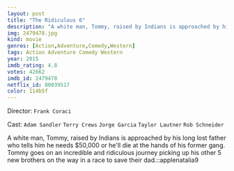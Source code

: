 ```yaml
---
layout: post
title: "The Ridiculous 6"
description: "A white man, Tommy, raised by Indians is approached by his long lost father who tells him he needs $50,000 or he'll die at the hands of his former gang. Tommy goes on an incredible and ridiculous journey picking up his other 5 new brothers on the way in a race to save their dad..."
img: 2479478.jpg
kind: movie
genres: [Action,Adventure,Comedy,Western]
tags: Action Adventure Comedy Western 
year: 2015
imdb_rating: 4.8
votes: 42662
imdb_id: 2479478
netflix_id: 80039517
color: 114b5f
---
```

Director: `Frank Coraci`  

Cast: `Adam Sandler` `Terry Crews` `Jorge Garcia` `Taylor Lautner` `Rob Schneider` 

A white man, Tommy, raised by Indians is approached by his long lost father who tells him he needs $50,000 or he'll die at the hands of his former gang. Tommy goes on an incredible and ridiculous journey picking up his other 5 new brothers on the way in a race to save their dad.::applenatalia9